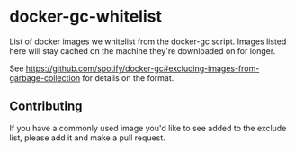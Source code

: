 # docker-gc-whitelist

List of docker images we whitelist from the docker-gc script.
Images listed here will stay cached on the machine they're downloaded on for
longer.

See
https://github.com/spotify/docker-gc#excluding-images-from-garbage-collection
for details on the format.

## Contributing

If you have a commonly used image you'd like to see added to the exclude list,
please add it and make a pull request.
